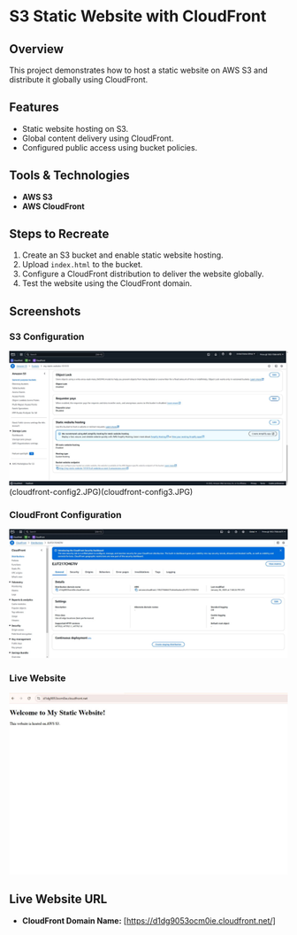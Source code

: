 # S3 Static Website with CloudFront

## Overview
This project demonstrates how to host a static website on AWS S3 and distribute it globally using CloudFront.

## Features
- Static website hosting on S3.
- Global content delivery using CloudFront.
- Configured public access using bucket policies.

## Tools & Technologies
- **AWS S3**
- **AWS CloudFront**

## Steps to Recreate
1. Create an S3 bucket and enable static website hosting.
2. Upload `index.html` to the bucket.
3. Configure a CloudFront distribution to deliver the website globally.
4. Test the website using the CloudFront domain.

## Screenshots
### S3 Configuration
![S3 Screenshot](screenshots/s3-config.jpg)(cloudfront-config2.JPG)(cloudfront-config3.JPG)

### CloudFront Configuration
![CloudFront Screenshot](screenshots/cloudfront-config.jpg)

### Live Website
![Website Screenshot](screenshots/website-live.jpg)

## Live Website URL
- **CloudFront Domain Name:** [https://d1dg9053ocm0ie.cloudfront.net/]
